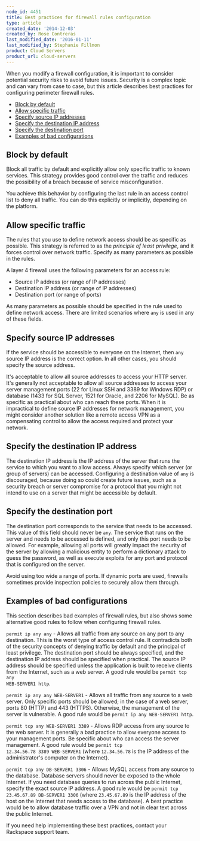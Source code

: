 ```yaml
---
node_id: 4451
title: Best practices for firewall rules configuration
type: article
created_date: '2014-12-03'
created_by: Rose Contreras
last_modified_date: '2016-01-11'
last_modified_by: Stephanie Fillmon
product: Cloud Servers
product_url: cloud-servers
---
```


When you modify a firewall configuration, it is important to consider potential security risks to avoid future issues. Security is a complex topic and can vary from case to case, but this article describes best practices for configuring perimeter firewall rules.


- [Block by default](#blockbydefault)
- [Allow specific traffic](#allowspec)
- [Specify source IP addresses](#specsourceip)
- [Specify the destination IP address](#specdestip)
- [Specify the destination port](#specdest)
- [Examples of bad configurations](#badexample)

<a name="blockbydefault"> </a>
## Block by default

Block all traffic by default and explicitly allow only specific traffic to known services. This strategy provides good control over the traffic and reduces the possibility of a breach because of service misconfiguration.

You achieve this behavior by configuring the last rule in an access control list to deny all traffic. You can do this explicitly or implicitly, depending on the platform.


<a name="allowspec"> </a>
## Allow specific traffic

The rules that you use to define network access should be as specific as possible. This strategy is referred to as the *principle of least privilege*, and it forces control over network traffic. Specify as many parameters as possible in the rules.

A layer 4 firewall uses the following parameters for an access rule:

- Source IP address (or range of IP addresses)
- Destination IP address (or range of IP addresses)
- Destination port (or range of ports)

As many parameters as possible should be specified in the rule used to define network access. There are limited scenarios where <code>any</code> is used in any of these fields.

<a name="specsourceip"> </a>
## Specify source IP addresses

If the service should be accessible to everyone on the Internet, then <code>any</code> source IP address is the correct option. In all other cases, you should specify the source address.

It's acceptable to allow all source addresses to access your HTTP server. It's generally not acceptable to allow all source addresses to access your server management ports (22 for Linux SSH and 3389 for Windows RDP) or database (1433 for SQL Server, 1521 for Oracle, and 2206 for MySQL). Be as specific as practical about who can reach these ports. When it is impractical to define source IP addresses for network management, you might consider another solution like a remote access VPN as a compensating control to allow the access required and protect your network.


<a name="specdestip"> </a>
## Specify the destination IP address

The destination IP address is the IP address of the server that runs the service to which you want to allow access. Always specify which server (or group of servers) can be accessed. Configuring a destination value of <code>any</code> is discouraged, because doing so could create future issues, such as a security breach or server compromise for a protocol that you might not intend to use on a server that might be accessible by default.

<a name="specdest"> </a>
## Specify the destination port

The destination port corresponds to the service that needs to be accessed. This value of this field should never be <code>any</code>. The service that runs on the server and needs to be accessed is defined, and only this port needs to be allowed. For example, allowing all ports will greatly impact the security of the server by allowing a malicious entity to perform a dictionary attack to guess the password, as well as execute exploits for any port and protocol that is configured on the server.

Avoid using too wide a range of ports. If dynamic ports are used, firewalls sometimes provide inspection policies to securely allow them through.


<a name="badexample"> </a>
## Examples of bad configurations

This section describes bad examples of firewall rules, but also shows some alternative good rules to follow when configuring firewall rules.

<code>permit ip any any</code> - Allows all traffic from any source on any port to any destination. This is the worst type of access control rule. It contradicts both of the security concepts of denying traffic by default and the principal of least privilege. The destination port should be always specified, and the destination IP address should be specified when practical. The source IP address should be specified unless the application is built to receive clients from the Internet, such as a web server. A good rule would be <code>permit tcp any WEB-SERVER1 http</code>.

<code>permit ip any any WEB-SERVER1</code> - Allows all traffic from any source to a web server. Only specific ports should be allowed; in the case of a web server, ports 80 (HTTP) and 443 (HTTPS). Otherwise, the management of the server is vulnerable. A good rule would be <code>permit ip any WEB-SERVER1 http</code>.

<code>permit tcp any WEB-SERVER1 3389</code> - Allows RDP access from any source to the web server. It is generally a bad practice to allow everyone access to your management ports. Be specific about who can access the server management. A good rule would be <code>permit tcp 12.34.56.78 3389 WEB-SERVER1</code> (where <code>12.34.56.78</code> is the IP address of the administrator's computer on the Internet).

<code>permit tcp any DB-SERVER1 3306</code> - Allows MySQL access from any source to the database. Database servers should never be exposed to the whole Internet. If you need database queries to run across the public Internet, specify the exact source IP address. A good rule would be <code>permit tcp 23.45.67.89 DB-SERVER1 3306</code> (where <code>23.45.67.89</code> is the IP address of the host on the Internet that needs access to the database). A best practice would be to allow database traffic over a VPN and not in clear text across the public Internet.

If you need help implementing these best practices, contact your Rackspace support team.

<p>&nbsp;</p>
